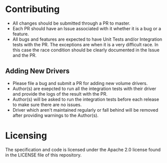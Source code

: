 # Contributing

* All changes should be submitted through a PR to master.
* Each PR should have an Issue associated with it whether it is a bug or a feature.
* All bugs and features are expected to have Unit Tests and/or Integration tests with the PR.
The exceptions are when it is a very difficult race. In this case the race condition should be clearly documented
in the Issue and the PR.

## Adding New Drivers
* Please file a bug and submit a PR for adding new volume drivers.
* Author(s) are exepcted to run all the integration tests with their driver and provide the logs of the result with the PR.
* Author(s) will be asked to run the integration tests before each release to make sure there are no issues.
* Driver which aren't maintained regularly or fall behind will be removed after providing warnings to the Author(s).

# Licensing
The specification and code is licensed under the Apache 2.0 license found in the LICENSE file of this repository.


